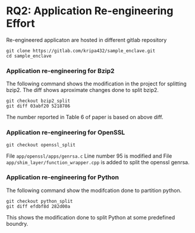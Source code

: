 # RQ2: Application Re-engineering Effort

Re-engineered applicaton are hosted in different gitlab repository

```
git clone https://gitlab.com/kripa432/sample_enclave.git
cd sample_enclave
```

### Application re-engineering for Bzip2
The following command shows the modification in the project for splitting bzip2. The diff shows aproximate changes done to split bzip2.
```
git checkout bzip2_split
git diff 03abf20 5218786
```
The number reported in Table 6 of paper is based on above diff.

### Application re-engineering for OpenSSL
```
git checkout openssl_split
```
File `app/openssl/apps/genrsa.c` Line number 95 is modified and File `app/shim_layer/function_wrapper.cpp` is added to split the openssl genrsa.

### Application re-engineering for Python

The following command show the modifcation done to partition python.

```
git checkout python_split
git diff efdbf8d 282d00a
```
This shows the modification done to split Python at some predefined boundry.
